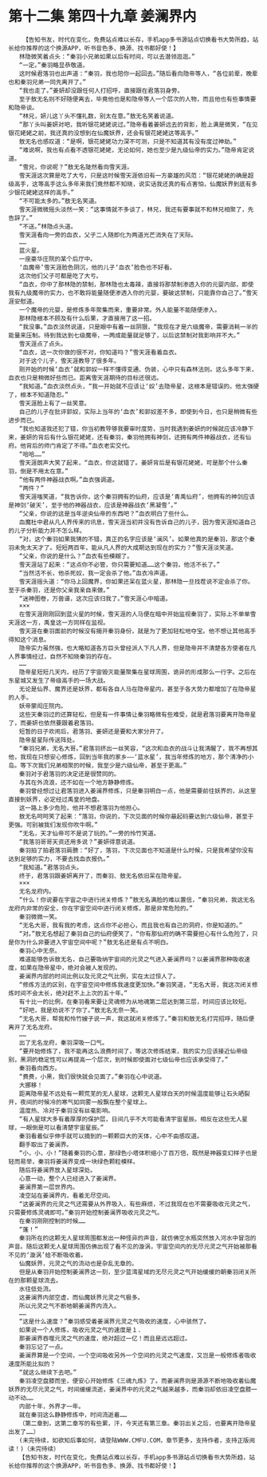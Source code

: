 # 第十二集 第四十九章 姜澜界内
        【告知书友，时代在变化，免费站点难以长存，手机app多书源站点切换看书大势所趋，站长给你推荐的这个换源APP，听书音色多、换源、找书都好使！】
       林隐微笑着点头：“秦羽小兄弟如果以后有时间，可以去潜领逛逛。”
       “一定。”秦羽略显恭敬道。
       这时候君落羽也出声道：“秦羽，我也陪你一起回去。”随后看向隐帝等人，“各位前辈，晚辈也和秦羽兄弟一同先离开了。”
       “我也走了。”姜妍却没跟任何人打招呼，直接跟在君落羽身旁。
       至于敖无名则不好随便离去，毕竟他也是和隐帝等人一个层次的人物，而且他也有些事情要和隐帝谈。
       “林兄，妍儿这丫头不懂礼数，别太在意。”敖无名笑着说道。
       “那丫头叫姜妍对吧，我听银花姥姥说过。”隐帝看着姜妍远去的背影，脸上满是微笑，“在见银花姥姥之前，我还真的没想到在仙魔妖界，还会有银花姥姥这等高手。”
       敖无名也感叹道：“是啊，银花姥姥功力深不可测，只是不知道其有没有度过神劫。”
       “难说啊，我也有点看不透银花姥姥，无论如何，她也至少是九级仙帝的实力。”隐帝肯定说道。
       “雪兄，你说呢？”敖无名陡然看向雪天涯。
       雪天涯这次算是吃了大亏，只是这时候雪天涯依旧有一方豪雄的风范：“银花姥姥的确是超级高手，这等高手这么多年来我们竟然都不知晓，说实话我还真的有点害怕，仙魔妖界到底有多少银花姥姥这样的高手。”
       “不可能太多的。”敖无名笑道。
       雪天涯微微摇头淡然一笑：“这事情就不多谈了，林兄，我还有要事就不和林兄相聚了，先告辞了。”
       “不送。”林隐点头道。
       雪天涯看向一旁的血衣，父子二人随即化为两道光芒消失在了天际。
       ……
       蓝火星。
       一座豪华庄院的某个后厅中。
       ‘血魔帝’雪天涯脸色阴沉，他的儿子‘血衣’脸色也不好看。
       这次他们父子可都是吃了大亏。
       “血衣，你中了那林隐的禁制，那林隐也太毒辣，直接将那禁制渗透入你的元婴内部，即使我有九级魔帝的实力，也不敢将能量随便渗透入你的元婴，要破这禁制，只能靠你自己了。”雪天涯安慰道。
       一个魔帝的元婴，是修炼多年聚集而来，重要非常。外人能量不能随便渗入。
       那林隐根本不顾及有什么后果，才直接用了这一招。
       “我没事。”血衣淡然说道，只是眼中有着一丝阴狠，“我现在才是六级魔帝，需要消耗一半的能量来压制。待到我达到七级魔帝，一两成能量就足够了，以后这禁制对我影响并不大。”
       雪天涯点了点头。
       “血衣，这一次你做的很不对，你知道吗？”雪天涯看着血衣。
       对于这个儿子，雪天涯教导了很多年。
       刚开始的时候‘血衣’就和郭奴一样不懂得变通、伪装，心中只有森林法则。这么多年下来，血衣也只是稍微好些而已。距离雪天涯期待的目标还很远。
       “我知道。”血衣淡然点头，“我一开始就不应该让‘奴’去隐帝星，这根本是错误的。他太强硬了，根本不知道隐忍。”
       雪天涯脸上有了一丝笑意。
       自己的儿子在批评郭奴，实际上当年的‘血衣’和郭奴差不多，即使到今日，也只是稍微有些进步而已。
       “我也知道我还犯了错，你当初教导够我要审时度势，当时我遇到姜妍的时候就应该冷静下来，姜妍的背后有什么银花姥姥，还有秦羽，秦羽他拥有神剑，还拥有两件神器战衣，还有仙府。他背后的师门肯定了不得。”血衣老实交代。
       “哈哈……”
       雪天涯朗声大笑了起来，“血衣，你这就错了。姜妍背后是有银花姥姥，可是那个什么秦羽，倒是不用太在意。”
       “他有两件神器战衣啊。”血衣强调道。
       “两件？”
       雪天涯嗤笑道，“我告诉你，这个秦羽拥有的仙府，应该是‘青禹仙府’，他拥有的神剑应该是神剑‘破天’，至于他的神器战衣，应该是神器战衣‘黑凝雪’。”
       “父亲，你说的这是当年逆央仙帝的东西吧？”血衣明白了些什么。
       血魔杜中君从凡人界传来的讯息，雪天涯当初并没有告诉自己的儿子，因为雪天涯知道自己的儿子分析能力并不怎么样。
       “对，这个秦羽如果我猜的不错，真正的名字应该是‘澜风’。如果他真的是秦羽，那这个秦羽未免太天才了。短短两百年，能从凡人界的大成期达到现在的实力？”雪天涯淡笑道。
       “父亲，你说的是什么？”血衣有些模糊了。
       雪天涯站了起来：“这点你不必管，你只需要知道……这个秦羽，他活不长了。”
       “当然活不长，他杀死奴，我一定会杀了他。”血衣冷声道。
       雪天涯摇头道：“你马上回魔界，你如果还呆在蓝火星，那林隐一旦找茬说不定会杀了你。至于杀秦羽，还是你父亲我亲自来做。”
       “迷神图卷，万兽谱，这次应该归我了。”雪天涯心中暗道。
       ×××
       在雪天涯刚刚回到蓝火星的时候，雪天涯的人马便在暗中开始监视秦羽了，实际上不单单雪天涯这一方，禹皇这一方同样在监视。
       雪天涯在秦羽面前的时候没有揭开秦羽身份，就是为了更加轻松地夺宝。他不想让其他高手得知这个消息。
       隐帝实力虽然强，也大略知道各方巨头曾经派人下凡人界，但是隐帝并不清楚各方使者在凡人界事情经过，自然不知晓秦羽的存在。
       ……
       隐帝星短短几天内，经历了宇宙毁灭能量聚集在星球周围，诡异的形成那么一行字。之后在东星城又发生了帝级高手的一场大战。
       无论是仙界、魔界还是妖界，都有各自人马在隐帝星内，甚至于各大势力都增加了在隐帝星的人手。
       妖帝蒙闳庄院内。
       这些天秦羽过的还算轻松，但是有一件事情让秦羽略微有些难受，就是君落羽要离开隐帝星了，而姜妍也依然要跟着君落羽。
       短暂的日子欢闹后，君落羽、姜妍还是要和大家分开了。
       隐帝星星际传送阵处。
       “秦羽兄弟，无名大哥。”君落羽挤出一丝笑容，“这次和血衣的战斗让我清醒了，我不再想其他，我现在只想安心修炼，回到当年我的家乡——‘蓝水星’，我当年修炼的地方，那个清净的小岛。等下次我们兄弟相聚的时候，我至少是六级仙帝，甚至于更高。”
       秦羽对于君落羽的决定还是很赞同的。
       与其在外流浪，还不如在一个地方静静修炼。
       秦羽曾经想过让君落羽进入姜澜界修炼，只是秦羽明白一点，他是需要前往妖界的，从这里直接到妖界，必定经过禹皇的地盘。
       这一路上多少危险，他并不想君落羽为他担心。
       敖无名呵呵笑了起来：“落羽，你说的，下次见面的时候你最起码要达到六级仙帝，甚至于更强。可别被我们发现你吹牛啊。”
       “无名，天才仙帝可不是说了玩的。”一旁的怜竹笑道。
       “我落羽哥哥天资还用多说？”姜妍得意说道。
       秦羽拍了拍君落羽肩膀：“好了，落羽，下次见面也不知道是什么时候，只是我希望你没有达到足够的实力，不要去找血衣报仇。”
       “我知道。”君落羽点头。
       终于，君落羽跟姜妍离开了，而秦羽、敖无名依旧呆在隐帝星。
       ×××
       无名龙府内。
       “什么！你说要在宇宙之中进行闭关修炼？”敖无名满脸的难以置信，“秦羽兄弟，我这无名龙府内非常的安全，你在宇宙空间中进行闭关修炼，那是非常危险的。”
       秦羽微微一笑。
       “无名大哥，我有我的考虑，这点你不必担心，而且我也有自己的洞府，你是知道的。”
       “对。”敖无名想起了秦羽自己的仙府便笑了，“你有那仙府的确不需要担心有什么危险了，只是你为什么非要进入宇宙空间中呢？”敖无名还是有点不明白。
       秦羽心中无奈。
       难道能够告诉敖无名，自己要吸纳宇宙间的元灵之气进入姜澜界吗？以姜澜界那种吸收速度，如果在隐帝星中，绝对会被人发现的。
       姜澜界内部的时间比例以及元灵之气比例，实在太过惊人了。
       “修炼方法的区别，在宇宙空间中修炼我速度更加快。”秦羽笑道，“无名大哥，我这次闭关修炼时间不会太长，绝对赶不上上次的五十年。”
       有十比一的比例，在秦羽看来要让灵魂修为从地魂第二层达到第三层，时间应该比较短。
       “好吧，我是劝说不了你了。”敖无名无奈一笑。
       “无名大哥，帮我和怜竹嫂子说一声，我这就闭关修炼了。”秦羽和敖无名打完招呼，随后便离开了无名龙府。
       ……
       出了无名龙府，秦羽深吸一口气。
       “要开始修炼了，我不能再这么浪费时间了，等这次修炼结束，我的实力应该接近仙帝级别，黑洞的稳定性可以再提高一个层次，到时候即使面对七级仙帝也应该承受得了。”
       秦羽看向西方。
       “费费，小黑，我们很快就会见面了。”秦羽在心中说道。
       大挪移！
       距离隐帝星不远处有一颗荒芜的无人星球，这颗无人星球白天的时候温度能够让石头晒裂开，夜间的时候冷的寒气如同雾一般飘在整个星球上。
       温度热、冷对于秦羽没有丝毫影响。
       “有人星球大多有着厚厚的保护层，日间几乎不大可能看清宇宙星辰。相反在这些无人星球，一眼倒是可以看清楚宇宙星辰。”
       秦羽看着似乎伸手就可以摘到的一颗颗巨大的天体，心中不由感叹道。
       翻手取出了姜澜界。
       “小，小，小！”随着秦羽的心意，那绿色小塔体积缩小了百万倍，既然是神器变幻样子也是轻而易举，秦羽将姜澜界变成一块绿色颗粒模样。
       随后将姜澜界放入星球深处。
       心意一动，整个人已经进入了姜澜界。
       姜澜界第一层世界内。
       凌空站在姜澜界内，看着无尽空间。
       “这姜澜界的元灵之气还需要从外界吸入，有些麻烦，不过我现在也不需要吸收元灵之气，只需要修炼灵魂即可。”秦羽开始控制姜澜界吸收元灵之气。
       在秦羽刚刚控制的时候……
       “蓬！”
       秦羽所在的这颗无人星球周围都发出一种怪异的声音，就仿佛空水瓶突然放入河水中冒泡的声音。随后这颗无人星球周围仿佛出现了看不见的漩涡，宇宙空间内的无尽元灵之气开始被那看不见的‘漩涡’给不断吸收着。
       仙魔妖界，元灵之气的流动也是杂乱无章的。
       但是从秦羽开始控制姜澜界这一刻，至少蓝湾星域的无尽元灵之气开始缓缓的朝秦羽闭关所在的那颗星球流去。
       水往低处流。
       这姜澜界内部空虚，而仙魔妖界元灵之气极多。
       所以元灵之气不断地朝姜澜界内流入。
       ……
       “这是什么速度？”秦羽感受着姜澜界元灵之气吸收的速度，心中骇然了。
       如果说一个人修炼，吸收元灵之气的速度是１.
       那姜澜界吞噬元灵之气的速度，绝对超过一亿！而且是远远超过。
       秦羽忘记了一点。
       姜澜界算是一个空间，一个空间吸收另外一个空间的元灵之气速度，又岂是一般修炼者吸收速度所能比拟的？
       “就这么继续下去吧。”
       秦羽凌空盘膝而坐，便安心开始修炼《三魂九炼》了。而姜澜界则是源源不断地吸收着仙魔妖界的无尽元灵之气，时间缓缓流逝，姜澜界中的元灵之气越来越多，而秦羽却依旧凌空盘膝一动不动……
       内部十年，外界才一年。
       就在秦羽这么静静修炼中，时间流逝着……
       （第二章到，这第二章写的有些累，汗，今天还有第三章。秦羽出关之后，也要离开隐帝星出发了……）
       (未完待续，如欲知后事如何，请登陆WWW.CMFU.COM，章节更多，支持作者，支持正版阅读！)（未完待续）
       【告知书友，时代在变化，免费站点难以长存，手机app多书源站点切换看书大势所趋，站长给你推荐的这个换源APP，听书音色多、换源、找书都好使！】